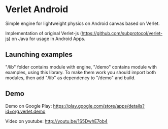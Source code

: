 Verlet Android
==============

Simple engine for lightweight physics on Android canvas based on Verlet.

Implementation of original Verlet-js (https://github.com/subprotocol/verlet-js) on Java for usage in Android Apps.

Launching examples
------------------

"/lib" folder contains module with engine, "/demo" contains module with examples, using this library. To make them work you should import both modules, then add "/lib" as dependency to "/demo" and build.

Demo
----
Demo on Google Play: https://play.google.com/store/apps/details?id=org.verlet.demo

Video on youtube: http://youtu.be/1S5DwhE7ob4
